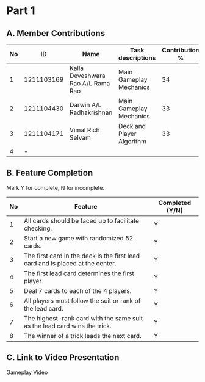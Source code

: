 # Part 1

## A. Member Contributions

No | ID         | Name | Task descriptions | Contribution %
-- | ---------- | ---- | ----------------- | --------------
1  | 1211103169 | Kalla Deveshwara Rao A/L Rama Rao | Main Gameplay Mechanics                 | 34
2  | 1211104430 | Darwin A/L Radhakrishnan |  Main Gameplay Mechanics                  | 33
3  | 1211104171 | Vimal Rich Selvam | Deck and Player Algorithm                | 33
4  |     -      |      |                   |


## B. Feature Completion

Mark Y for complete, N for incomplete.

No | Feature                                                                         | Completed (Y/N)
-- | ------------------------------------------------------------------------------- | ---------------
1  | All cards should be faced up to facilitate checking.                            |          Y
2  | Start a new game with randomized 52 cards.                                      |          Y
3  | The first card in the deck is the first lead card and is placed at the center.  |          Y
4  | The first lead card determines the first player.                                |          Y
5  | Deal 7 cards to each of the 4 players.                                          |          Y
6  | All players must follow the suit or rank of the lead card.                      |          Y
7  | The highest-rank card with the same suit as the lead card wins the trick.       |          Y
8  | The winner of a trick leads the next card.                                      |          Y

## C. Link to Video Presentation

[Gameplay Video](https://youtu.be/lFkMgvb219g)



